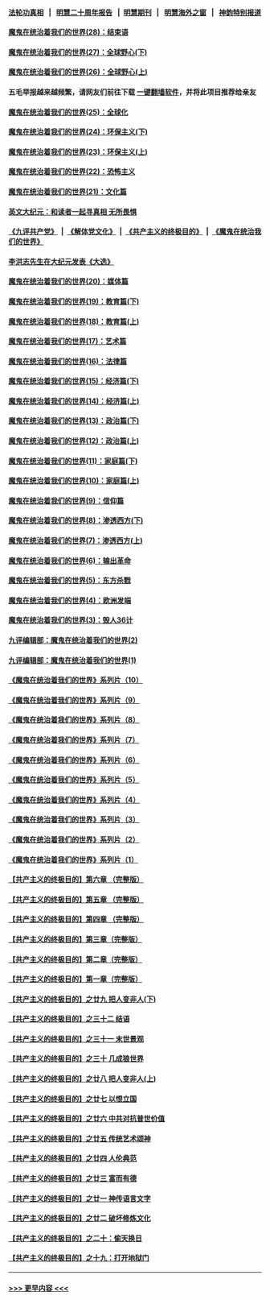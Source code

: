 #### [法轮功真相](https://github.com/gfw-breaker/truth/blob/master/README.md?t=0) &nbsp;&nbsp;|&nbsp;&nbsp; [明慧二十周年报告](https://github.com/gfw-breaker/mh-reports/blob/master/README.md?t=0) &nbsp;&nbsp;|&nbsp;&nbsp;[明慧期刊](https://github.com/gfw-breaker/mh-qikan) &nbsp;&nbsp;|&nbsp;&nbsp; [明慧海外之窗](https://github.com/gfw-breaker/mh-news/blob/master/README.md?t=0) &nbsp;&nbsp;|&nbsp;&nbsp; [神韵特别报道](https://github.com/gfw-breaker/mh-news/blob/master/shenyun.md?t=0)
#### [魔鬼在统治着我们的世界(28)：结束语](../pages/nsc422/n10936246.md?t=07181401) 
#### [魔鬼在统治着我们的世界(27)：全球野心(下)](../pages/nsc422/n10928319.md?t=07181401) 
#### [魔鬼在统治着我们的世界(26)：全球野心(上)](../pages/nsc422/n10900318.md?t=07181401) 
#### 五毛举报越来越频繁，请网友们前往下载 [一键翻墙软件](https://github.com/gfw-breaker/ssr-accounts)，并将此项目推荐给亲友
#### [魔鬼在统治着我们的世界(25)：全球化](../pages/nsc422/n10788205.md?t=07181401) 
#### [魔鬼在统治着我们的世界(24)：环保主义(下)](../pages/nsc422/n10695307.md?t=07181401) 
#### [魔鬼在统治着我们的世界(23)：环保主义(上)](../pages/nsc422/n10688613.md?t=07181401) 
#### [魔鬼在统治着我们的世界(22)：恐怖主义](../pages/nsc422/n10614727.md?t=07181401) 
#### [魔鬼在统治着我们的世界(21)：文化篇](../pages/nsc422/n10597706.md?t=07181401) 
#### [英文大纪元：和读者一起寻真相 无所畏惧](../pages/nsc422/n12542027.md?t=07181401) 
#### [《九评共产党》](https://github.com/begood0513/9ping.md/blob/master/README.md) &nbsp;|&nbsp; [《解体党文化》](../../../../jtdwh.md/blob/master/README.md)  &nbsp;|&nbsp; [《共产主义的终极目的》](../../../../gczydzjmd.md/blob/master/README.md) &nbsp;|&nbsp; [《魔鬼在统治我们的世界》](../../../../mgztzwmdsj.md/blob/master/README.md) 
#### [李洪志先生在大纪元发表《大选》](../pages/nsc422/n12534746.md?t=07181401) 
#### [魔鬼在统治着我们的世界(20)：媒体篇](../pages/nsc422/n10586579.md?t=07181401) 
#### [魔鬼在统治着我们的世界(19)：教育篇(下)](../pages/nsc422/n10564808.md?t=07181401) 
#### [魔鬼在统治着我们的世界(18)：教育篇(上)](../pages/nsc422/n10526970.md?t=07181401) 
#### [魔鬼在统治着我们的世界(17)：艺术篇](../pages/nsc422/n10499093.md?t=07181401) 
#### [魔鬼在统治着我们的世界(16)：法律篇](../pages/nsc422/n10485969.md?t=07181401) 
#### [魔鬼在统治着我们的世界(15)：经济篇(下)](../pages/nsc422/n10469975.md?t=07181401) 
#### [魔鬼在统治着我们的世界(14)：经济篇(上)](../pages/nsc422/n10457370.md?t=07181401) 
#### [魔鬼在统治着我们的世界(13)：政治篇(下)](../pages/nsc422/n10448270.md?t=07181401) 
#### [魔鬼在统治着我们的世界(12)：政治篇(上)](../pages/nsc422/n10444576.md?t=07181401) 
#### [魔鬼在统治着我们的世界(11)：家庭篇(下)](../pages/nsc422/n10440961.md?t=07181401) 
#### [魔鬼在统治着我们的世界(10)：家庭篇(上)](../pages/nsc422/n10435448.md?t=07181401) 
#### [魔鬼在统治着我们的世界(9)：信仰篇](../pages/nsc422/n10432159.md?t=07181401) 
#### [魔鬼在统治着我们的世界(8)：渗透西方(下)](../pages/nsc422/n10429603.md?t=07181401) 
#### [魔鬼在统治着我们的世界(7)：渗透西方(上)](../pages/nsc422/n10426013.md?t=07181401) 
#### [魔鬼在统治着我们的世界(6)：输出革命](../pages/nsc422/n10421536.md?t=07181401) 
#### [魔鬼在统治着我们的世界(5)：东方杀戮](../pages/nsc422/n10417707.md?t=07181401) 
#### [魔鬼在统治着我们的世界(4)：欧洲发端](../pages/nsc422/n10414890.md?t=07181401) 
#### [魔鬼在统治着我们的世界(3)：毁人36计](../pages/nsc422/n10411583.md?t=07181401) 
#### [九评编辑部：魔鬼在统治着我们的世界(2)](../pages/nsc422/n10410036.md?t=07181401) 
#### [九评编辑部：魔鬼在统治着我们的世界(1)](../pages/nsc422/n10406825.md?t=07181401) 
#### [《魔鬼在统治着我们的世界》系列片（10）](../pages/nsc422/n12292670.md?t=07181401) 
#### [《魔鬼在统治着我们的世界》系列片（9）](../pages/nsc422/n12290859.md?t=07181401) 
#### [《魔鬼在统治着我们的世界》系列片（8）](../pages/nsc422/n12287445.md?t=07181401) 
#### [《魔鬼在统治着我们的世界》系列片（7）](../pages/nsc422/n12283425.md?t=07181401) 
#### [《魔鬼在统治着我们的世界》系列片（6）](../pages/nsc422/n12282314.md?t=07181401) 
#### [《魔鬼在统治着我们的世界》系列片（5）](../pages/nsc422/n12281419.md?t=07181401) 
#### [《魔鬼在统治着我们的世界》系列片（4）](../pages/nsc422/n12274024.md?t=07181401) 
#### [《魔鬼在统治着我们的世界》系列片（3）](../pages/nsc422/n12271322.md?t=07181401) 
#### [《魔鬼在统治着我们的世界》系列片（2）](../pages/nsc422/n12269049.md?t=07181401) 
#### [《魔鬼在统治着我们的世界》系列片（1）](../pages/nsc422/n12267575.md?t=07181401) 
#### [【共产主义的终极目的】第六章 （完整版）](../pages/nsc422/n11428913.md?t=07181401) 
#### [【共产主义的终极目的】第五章 （完整版）](../pages/nsc422/n11428912.md?t=07181401) 
#### [【共产主义的终极目的】第四章 （完整版）](../pages/nsc422/n11428907.md?t=07181401) 
#### [【共产主义的终极目的】第三章（完整版）](../pages/nsc422/n11428848.md?t=07181401) 
#### [【共产主义的终极目的】第二章（完整版）](../pages/nsc422/n11428831.md?t=07181401) 
#### [【共产主义的终极目的】第一章（完整版）](../pages/nsc422/n11417651.md?t=07181401) 
#### [【共产主义的终极目的】之廿九 把人变非人(下)](../pages/nsc422/n11344140.md?t=07181401) 
#### [【共产主义的终极目的】之三十二 结语](../pages/nsc422/n11360535.md?t=07181401) 
#### [【共产主义的终极目的】之三十一 末世景观](../pages/nsc422/n11351129.md?t=07181401) 
#### [【共产主义的终极目的】之三十 几成狼世界](../pages/nsc422/n11348280.md?t=07181401) 
#### [【共产主义的终极目的】之廿八 把人变非人(上)](../pages/nsc422/n11340492.md?t=07181401) 
#### [【共产主义的终极目的】之廿七 以恨立国](../pages/nsc422/n11336944.md?t=07181401) 
#### [【共产主义的终极目的】之廿六 中共对抗普世价值](../pages/nsc422/n11324785.md?t=07181401) 
#### [【共产主义的终极目的】之廿五 传统艺术颂神](../pages/nsc422/n11296396.md?t=07181401) 
#### [【共产主义的终极目的】之廿四 人伦典范](../pages/nsc422/n11296397.md?t=07181401) 
#### [【共产主义的终极目的】之廿三 富而有德](../pages/nsc422/n11283598.md?t=07181401) 
#### [【共产主义的终极目的】之廿一 神传语言文字](../pages/nsc422/n11263265.md?t=07181401) 
#### [【共产主义的终极目的】之廿二 破坏修炼文化](../pages/nsc422/n11245728.md?t=07181401) 
#### [【共产主义的终极目的】之二十：偷天换日](../pages/nsc422/n11238846.md?t=07181401) 
#### [【共产主义的终极目的】之十九：打开地狱门](../pages/nsc422/n11206376.md?t=07181401) 

----
#### [ >>> 更早内容 <<< ](../indexes/nsc422-earlier.md)
